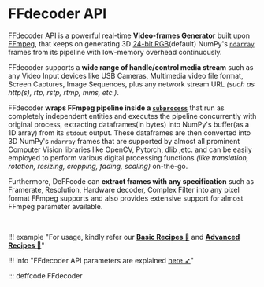 <!--
===============================================
DeFFcode library source-code is deployed under the Apache 2.0 License:

Copyright (c) 2021 Abhishek Thakur(@abhiTronix) <abhi.una12@gmail.com>

Licensed under the Apache License, Version 2.0 (the "License");
you may not use this file except in compliance with the License.
You may obtain a copy of the License at

   http://www.apache.org/licenses/LICENSE-2.0

Unless required by applicable law or agreed to in writing, software
distributed under the License is distributed on an "AS IS" BASIS,
WITHOUT WARRANTIES OR CONDITIONS OF ANY KIND, either express or implied.
See the License for the specific language governing permissions and
limitations under the License.
===============================================
-->

# FFdecoder API

FFdecoder API is a powerful real-time **Video-frames [Generator](https://wiki.python.org/moin/Generators)** built upon [FFmpeg](https://ffmpeg.org/), that keeps on generating 3D [24-bit RGB](https://en.wikipedia.org/wiki/List_of_monochrome_and_RGB_color_formats#24-bit_RGB)(default) NumPy's [`ndarray`](https://numpy.org/doc/stable/reference/arrays.ndarray.html#the-n-dimensional-array-ndarray) frames from its pipeline with low-memory overhead continuously.

FFdecoder supports a **wide range of handle/control media stream** such as any Video Input devices like USB Cameras, Multimedia video file format, Screen Captures, Image Sequences, plus any network stream URL _(such as http(s), rtp, rstp, rtmp, mms, etc.)_.

FFdecoder **wraps FFmpeg pipeline inside a [`subprocess`](https://docs.python.org/3/library/subprocess.html)** that run as completely independent entities and executes the pipeline concurrently with original process, extracting dataframes(in bytes) into NumPy's buffer(as a 1D array) from its `stdout` output. These dataframes are then converted into 3D NumPy's `ndarray` frames that are supported by almost all prominent Computer Vision libraries like OpenCV, Pytorch, dlib ,etc. and can be easily employed to perform various digital processing functions _(like translation, rotation, resizing, cropping, fading, scaling)_ on-the-go.

Furthermore, DeFFcode can **extract frames with any specification** such as Framerate, Resolution, Hardware decoder, Complex Filter into any pixel format FFmpeg supports and also provides extensive support for almost FFmpeg parameter available. 

&thinsp;

!!! example "For usage, kindly refer our **[Basic Recipes :pie:](../../examples/basic)** and **[Advanced Recipes :microscope:](../../examples/advanced)**"

!!! info "FFdecoder API parameters are explained [here ➶](params/)"

::: deffcode.FFdecoder

&nbsp;